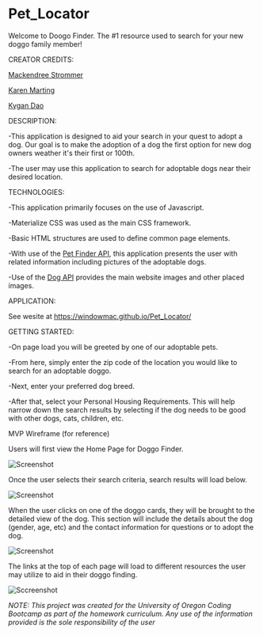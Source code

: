 # Pet_Locator

Welcome to Doogo Finder.
The #1 resource used to search for your new doggo family member!

CREATOR CREDITS:

[Mackendree Strommer](https://github.com/Windowmac)

[Karen Marting](https://github.com/Kanema2021)

[Kygan Dao](https://github.com/Kygandao)


DESCRIPTION:

  -This application is designed to aid your search in your quest to adopt a dog.
Our goal is to make the adoption of a dog the first option for new dog owners weather it's their first or 100th.

  -The user may use this application to search for adoptable dogs near their desired location.

TECHNOLOGIES:

  -This application primarily focuses on the use of Javascript.

  -Materialize CSS was used as the main CSS framework.
  
  -Basic HTML structures are used to define common page elements.

  -With use of the [Pet Finder API](https://www.petfinder.com/developers/v2/docs/#animal), this application presents the user with related information including pictures of the adoptable dogs.

  -Use of the [Dog API](https://dog.ceo/dog-api/) provides the main website images and other placed images.


APPLICATION:

See wesite at https://windowmac.github.io/Pet_Locator/


GETTING STARTED:

  -On page load you will be greeted by one of our adoptable pets.
 
  -From here, simply enter the zip code of the location you would like to search for an adoptable doggo.
 
  -Next, enter your preferred dog breed.
 
  -After that, select your Personal Housing Requirements. This will help narrow down the search results by selecting if the dog needs to be good with other dogs, cats, children, etc.




MVP Wireframe (for reference)


Users will first view the Home Page for Doggo Finder.

![Screenshot](/assets/images/Landing_Page.png)


Once the user selects their search criteria, search results will load below.

![Screenshot](/assets/images/Search_Results.png)


When the user clicks on one of the doggo cards, they will be brought to the detailed view of the dog.
This section will include the details about the dog (gender, age, etc) and the contact information for questions or to adopt the dog.

![Screenshot](/assets/images/Dog_Details.png)


The links at the top of each page will load to different resources the user may utilize to aid in their doggo finding. 

![Sccreenshot](/assets/images/NavBar_Links.png)


*NOTE: This project was created for the University of Oregon Coding Bootcamp as part of the homework curriculum. Any use of the information provided is the sole responsibility of the user*

